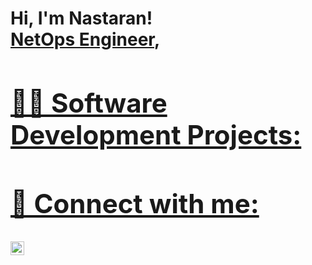 <h1>Hi, I'm Nastaran! <br/><a href="https://github.com/nastaransadra">NetOps Engineer</a>, <a href="https://www.linkedin.com/in/nastaran-sadra/">

<h2>👨‍💻 Software Development Projects:</h2>




<h2> 🤳 Connect with me:</h2>

[<img align="left" alt="NastaranSadra | LinkedIn" width="22px" src="https://cdn.jsdelivr.net/npm/simple-icons@v3/icons/linkedin.svg" />][linkedin]


[linkedin]: https://www.linkedin.com/in/nastaran-sadra


